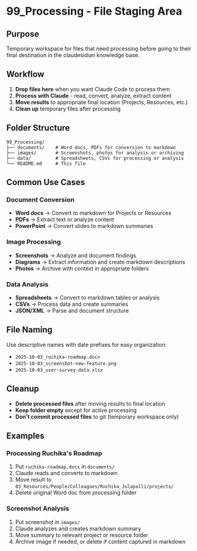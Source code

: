 # 99_Processing - File Staging Area

## Purpose
Temporary workspace for files that need processing before going to their final destination in the claudesidian knowledge base.

## Workflow
1. **Drop files here** when you want Claude Code to process them
2. **Process with Claude** - read, convert, analyze, extract content
3. **Move results** to appropriate final location (Projects, Resources, etc.)
4. **Clean up** temporary files after processing

## Folder Structure
```
99_Processing/
├── documents/    # Word docs, PDFs for conversion to markdown
├── images/       # Screenshots, photos for analysis or archiving
├── data/         # Spreadsheets, CSVs for processing or analysis
└── README.md     # This file
```

## Common Use Cases

### Document Conversion
- **Word docs** → Convert to markdown for Projects or Resources
- **PDFs** → Extract text or analyze content
- **PowerPoint** → Convert slides to markdown summaries

### Image Processing
- **Screenshots** → Analyze and document findings
- **Diagrams** → Extract information and create markdown descriptions
- **Photos** → Archive with context in appropriate folders

### Data Analysis
- **Spreadsheets** → Convert to markdown tables or analysis
- **CSVs** → Process data and create summaries
- **JSON/XML** → Parse and document structure

## File Naming
Use descriptive names with date prefixes for easy organization:
- `2025-10-03_ruchika-roadmap.docx`
- `2025-10-03_screenshot-new-feature.png`
- `2025-10-03_user-survey-data.xlsx`

## Cleanup
- **Delete processed files** after moving results to final location
- **Keep folder empty** except for active processing
- **Don't commit processed files** to git (temporary workspace only)

## Examples

### Processing Ruchika's Roadmap
1. Put `ruchika-roadmap.docx` in `documents/`
2. Claude reads and converts to markdown
3. Move result to `03_Resources/People/Colleagues/Ruchika_Julapalli/projects/`
4. Delete original Word doc from processing folder

### Screenshot Analysis
1. Put screenshot in `images/`
2. Claude analyzes and creates markdown summary
3. Move summary to relevant project or resource folder
4. Archive image if needed, or delete if content captured in markdown